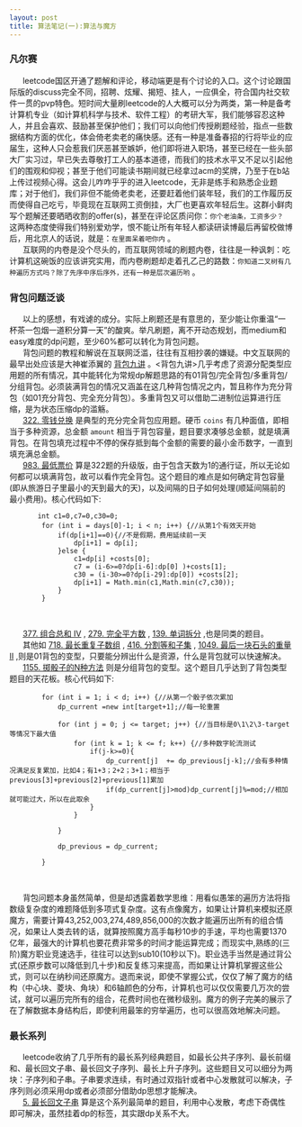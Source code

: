 ```yaml
---
layout: post
title: 算法笔记(一):算法与魔方
---
```


### 凡尔赛
&#160; &#160; &#160; leetcode国区开通了题解和评论，移动端更是有个讨论的入口。这个讨论跟国际版的discuss完全不同，招聘、炫耀、揭短、挂人，一应俱全，符合国内社交软件一贯的pvp特色。短时间大量刷leetcode的人大概可以分为两类，第一种是备考计算机专业（如计算机科学与技术、软件工程）的考研大军，我们能够容忍这种人，并且会喜欢、鼓励甚至保护他们；我们可以向他们传授刷题经验，指点一些数据结构方面的优化，体会倚老卖老的痛快感。还有一种是准备春招的行将毕业的应届生，这种人只会惹我们厌恶甚至嫉妒，他们即将进入职场，甚至已经在一些头部大厂实习过，早已失去尊敬打工人的基本道德，而我们的技术水平又不足以引起他们的围观和仰视；甚至于他们可能读书期间就已经拿过acm的奖牌，乃至于在b站上传过视频心得。这会儿咋咋乎乎的进入leetcode，无非是练手和熟悉企业题库；对于他们，我们非但不能倚老卖老，还要赶着他们装年轻，我们的工作履历反而使得自己吃亏，毕竟现在互联网工资倒挂，大厂也更喜欢年轻后生。这群小鲜肉写个题解还要晒晒收割的offer(s)，甚至在评论区质问你：```你个老油条，工资多少？``` 这两种态度使得我们特别爱劝学，恨不能让所有年轻人都读研读博最后再留校做博后，用北京人的话说，就是：```在里面呆着吧你内``` 。
<br/>
&#160; &#160; &#160;  互联网的内卷是没个尽头的，而互联网领域的刷题内卷，往往是一种讽刺：吃计算机这碗饭的应该讲究实用，而内卷刷题却走着孔乙己的路数：```你知道二叉树有几种遍历方式吗？除了先序中序后序外，还有一种是层次遍历哟``` 。


### 背包问题泛谈
&#160; &#160; &#160; 以上的感想，有戏谑的成分。实际上刷题还是有意思的，至少能让你重温“一杯茶一包烟一道积分算一天”的酸爽。举凡刷题，离不开动态规划，而medium和easy难度的dp问题，至少60%都可以转化为背包问题。<br/>
&#160; &#160; &#160; 背包问题的教程和解说在互联网泛滥，往往有互相抄袭的嫌疑。中文互联网的最早出处应该是大神崔添翼的 [背包九讲](https://github.com/tianyicui/pack) 。<背包九讲>几乎考虑了资源分配类型应用题的所有情况，其中能转化为常规dp解题思路的有01背包/完全背包/多重背包/分组背包。必须装满背包的情况又涵盖在这几种背包情况之内，暂且称作为充分背包（如01充分背包、完全充分背包）。多重背包又可以借助二进制位运算进行压缩，是为状态压缩dp的滥觞。<br/>
&#160; &#160; &#160;  [322. 零钱兑换](https://leetcode-cn.com/problems/coin-change/) 是典型的充分完全背包应用题。硬币 ```coins``` 有几种面值，即相当于多种资源，总金额 ```amount``` 相当于背包容量，题目要求凑够总金额，就是填满背包。在背包填充过程中不停的保存抵到每个金额的需要的最小金币数字，一直到填充满总金额。<br/>
&#160; &#160; &#160;  [983. 最低票价](https://leetcode-cn.com/problems/minimum-cost-for-tickets/) 算是322题的升级版，由于包含天数为1的通行证，所以无论如何都可以填满背包，故可以看作完全背包。这个题目的难点是如何确定背包容量(即从旅游日子里最小的天到最大的天)，以及间隔的日子如何处理(顺延间隔前的最小费用)。核心代码如下:
```
       int c1=0,c7=0,c30=0;
        for (int i = days[0]-1; i < n; i++) {//从第1个有效天开始
            if(dp[i+1]==0){//不是假期，费用延续前一天
                dp[i+1] = dp[i];
            }else {
                c1=dp[i] +costs[0];
                c7 = (i-6>=0?dp[i-6]:dp[0] )+costs[1];
                c30 = (i-30>=0?dp[i-29]:dp[0]) +costs[2];
                dp[i+1] = Math.min(c1,Math.min(c7,c30));
            }
        }
```
<br/>

&#160; &#160; &#160; [377. 组合总和 Ⅳ](https://leetcode-cn.com/problems/combination-sum-iv/) , [279. 完全平方数](https://leetcode-cn.com/problems/perfect-squares/) , [139. 单词拆分](https://leetcode-cn.com/problems/word-break/) ,也是同类的题目。
<br/>
&#160; &#160; &#160; 其他如 [718. 最长重复子数组](https://leetcode-cn.com/problems/maximum-length-of-repeated-subarray/) , [416. 分割等和子集](https://leetcode-cn.com/problems/partition-equal-subset-sum/) , [1049. 最后一块石头的重量II](https://leetcode-cn.com/problems/last-stone-weight-ii/) ,则是01背包的变型，只要能分辨出什么是资源，什么是背包就可以快速解决。
<br/>
&#160; &#160; &#160; [1155. 掷骰子的N种方法](https://leetcode-cn.com/problems/number-of-dice-rolls-with-target-sum/) 则是分组背包的变型。这个题目几乎达到了背包类型题目的天花板。核心代码如下:
```
        for (int i = 1; i < d; i++) {//从第一个骰子依次累加
            dp_current =new int[target+1];//每一轮重置

            for (int j = 0; j <= target; j++) {//当目标是0\1\2\3-target等情况下最大值
                for (int k = 1; k <= f; k++) {//多种数字轮流测试
                    if(j-k>=0){
                        dp_current[j]  += dp_previous[j-k];//会有多种情况满足反复累加，比如4；有1+3；2+2；3+1；相当于previous[3]+previous[2]+previous[1]累加
                        if(dp_current[j]>mod)dp_current[j]%=mod;//相加就可能过大，所以在此取余
                    }
                }

            }

            dp_previous = dp_current;

        }
```
<br/>


&#160; &#160; &#160;  背包问题本身虽然简单，但是却透露着数学思维：用看似愚笨的遍历方法将指数级复杂度的难题降低到多项式复杂度。这有点像魔方，如果让计算机来模拟还原魔方，需要计算43,252,003,274,489,856,000的次数才能遍历出所有的组合情况，如果让人类去转的话，就算按照魔方高手每秒10步的手速，平均也需要1370亿年，最强大的计算机也要花费非常多的时间才能运算完成；而现实中,熟练的(三阶)魔方职业竞速选手，往往可以达到sub10(10秒以下)。职业选手当然是通过背公式(还原步数可以降低到几十步)和反复练习来提高，而如果让计算机掌握这些公式，则可以在纳秒间还原魔方。退而来说，即使不掌握公式，仅仅了解了魔方的结构（中心块、菱块、角块）和6轴颜色的分布，计算机也可以仅仅需要几万次的尝试，就可以遍历完所有的组合，花费时间也在微秒级别。魔方的例子完美的展示了在了解数据本身结构后，即使利用最笨的穷举遍历，也可以很高效地解决问题。


### 最长系列
&#160; &#160; &#160;  leetcode收纳了几乎所有的最长系列经典题目，如最长公共子序列、最长前缀和、最长回文子串、最长回文子序列、最长上升子序列。这些题目又可以细分为两块：子序列和子串。子串要求连续，有时通过双指针或者中心发散就可以解决，子序列则必须采用dp或者必须部分借助dp思想才能解决。<br>
&#160; &#160; &#160;  [5. 最长回文子串](https://leetcode-cn.com/problems/longest-palindromic-substring/) 算是这个系列最简单的题目，利用中心发散，考虑下奇偶性即可解决，虽然挂着dp的标签，其实跟dp关系不大。

